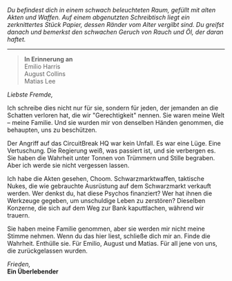 _Du befindest dich in einem schwach beleuchteten Raum, gefüllt mit alten Akten und Waffen. Auf einem abgenutzten Schreibtisch liegt ein zerknittertes Stück Papier, dessen Ränder vom Alter vergilbt sind. Du greifst danach und bemerkst den schwachen Geruch von Rauch und Öl, der daran haftet._

---

> **In Erinnerung an**  
> Emilio Harris  
> August Collins  
> Matias Lee

_Liebste Fremde,_

Ich schreibe dies nicht nur für sie, sondern für jeden, der jemanden an die Schatten verloren hat, die wir "Gerechtigkeit" nennen. Sie waren meine Welt – meine Familie. Und sie wurden mir von denselben Händen genommen, die behaupten, uns zu beschützen.

Der Angriff auf das CircuitBreak HQ war kein Unfall. Es war eine Lüge. Eine Vertuschung. Die Regierung weiß, was passiert ist, und sie verbergen es. Sie haben die Wahrheit unter Tonnen von Trümmern und Stille begraben. Aber ich werde sie nicht vergessen lassen.

Ich habe die Akten gesehen, Choom. Schwarzmarktwaffen, taktische Nukes, die wie gebrauchte Ausrüstung auf dem Schwarzmarkt verkauft werden. Wer denkst du, hat diese Psychos finanziert? Wer hat ihnen die Werkzeuge gegeben, um unschuldige Leben zu zerstören? Dieselben Konzerne, die sich auf dem Weg zur Bank kaputtlachen, während wir trauern.

Sie haben meine Familie genommen, aber sie werden mir nicht meine Stimme nehmen. Wenn du das hier liest, schließe dich mir an. Finde die Wahrheit. Enthülle sie. Für Emilio, August und Matias. Für all jene von uns, die zurückgelassen wurden.

_Frieden,_  
**Ein Überlebender**
